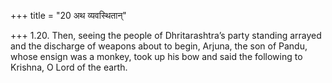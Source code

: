 +++
title = "20 अथ व्यवस्थितान्"

+++
1.20. Then, seeing the people of Dhritarashtra’s party standing arrayed
and the discharge of weapons about to begin, Arjuna, the son of Pandu,
whose ensign was a monkey, took up his bow and said the following to
Krishna, O Lord of the earth.
